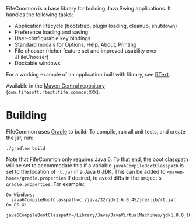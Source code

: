 FifeCommon is a base library for building Java Swing applications.  It handles the following tasks:

* Application lifecycle (bootstrap, plugin loading, cleanup, shutdown)
* Preference loading and saving
* User-configurable key bindings
* Standard modals for Options, Help, About, Printing
* File chooser (richer feature set and improved usability over JFileChooser)
* Dockable windows

For a working example of an application built with library, see
[RText](https://github.com/bobbylight/RText).

Available in the [Maven Central repository](http://search.maven.org/#artifactdetails%7Ccom.fifesoft.rtext%7Cfife.common%7C2.5.6%7Cjar) (`com.fifesoft.rtext:fife.common:XXX`).

# Building

FifeCommon uses [Gradle](http://gradle.org/) to build.  To compile, run
all unit tests, and create the jar, run:

    ./gradlew build

Note that FifeCommon only requires Java 6.  To that end, the boot classpath will be set to accommodate
this if a variable `java6CompileBootClasspath` is set to the location of `rt.jar` in a Java 6 JDK.
This can be added to `<maven-home>/gradle.properties` if desired, to avoid diffs in the project's
`gradle.properties`.  For example:

    On Windows:
      java6CompileBootClasspath=c:/java/32/jdk1.6.0_45/jre/lib/rt.jar
    On OS X:
      java6CompileBootClasspath=/Library/Java/JavaVirtualMachines/jdk1.8.0_102.jdk/Contents/Home/jre/lib/rt.jar

